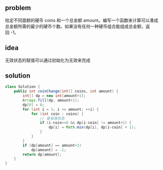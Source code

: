 ## problem
给定不同面额的硬币 coins 和一个总金额 amount。编写一个函数来计算可以凑成总金额所需的最少的硬币个数。如果没有任何一种硬币组合能组成总金额，返回 -1。

## idea
无效状态的赋值可以通过初始化为无效来完成

## solution
```java
class Solution {
    public int coinChange(int[] coins, int amount) {
        int[] dp = new int[amount+1];
        Arrays.fill(dp, amount+1);
        dp[0] = 0;
        for (int i = 1; i <= amount; ++i) {
            for (int coin : coins) {
                // 是有效状态
                if (i-coin>=0 && dp[i-coin] != amount+1) {
                    dp[i] = Math.min(dp[i], dp[i-coin] + 1);
                }
            }
        }
        if (dp[amount] == amount+1)
            dp[amount] = -1;
        return dp[amount];
    }
}
```